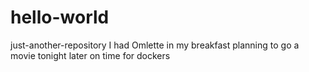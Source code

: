 # hello-world
just-another-repository
I had Omlette in my breakfast
planning to go a movie tonight
later on time for dockers
